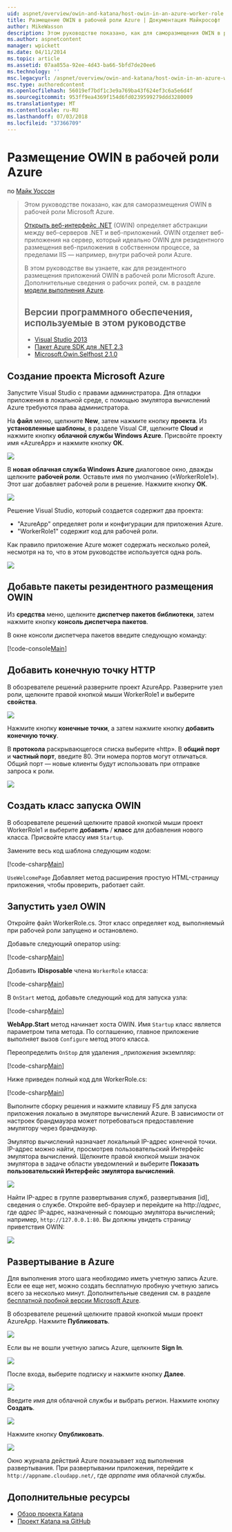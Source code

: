 ```yaml
---
uid: aspnet/overview/owin-and-katana/host-owin-in-an-azure-worker-role
title: Размещение OWIN в рабочей роли Azure | Документация Майкрософт
author: MikeWasson
description: Этом руководстве показано, как для саморазмещения OWIN в рабочей роли Microsoft Azure. Откройте веб-интерфейс для .NET (OWIN) определяет абстракции между .NET веб-сервер...
ms.author: aspnetcontent
manager: wpickett
ms.date: 04/11/2014
ms.topic: article
ms.assetid: 07aa855a-92ee-4d43-ba66-5bfd7de20ee6
ms.technology: ''
msc.legacyurl: /aspnet/overview/owin-and-katana/host-owin-in-an-azure-worker-role
msc.type: authoredcontent
ms.openlocfilehash: 56019ef7bdf1c3e9a769ba43f624ef3c6a5e6d4f
ms.sourcegitcommit: 953ff9ea4369f154d6fd0239599279ddd3280009
ms.translationtype: MT
ms.contentlocale: ru-RU
ms.lasthandoff: 07/03/2018
ms.locfileid: "37366709"
---
```

<a name="host-owin-in-an-azure-worker-role"></a>Размещение OWIN в рабочей роли Azure
====================
по [Майк Уоссон](https://github.com/MikeWasson)

> Этом руководстве показано, как для саморазмещения OWIN в рабочей роли Microsoft Azure.
> 
> [Открыть веб-интерфейс .NET](http://owin.org/) (OWIN) определяет абстракции между веб-серверов .NET и веб-приложений. OWIN отделяет веб-приложения на сервер, который идеально OWIN для резидентного размещения веб-приложения в собственном процессе, за пределами IIS — например, внутри рабочей роли Azure.
> 
> В этом руководстве вы узнаете, как для резидентного размещения приложений OWIN в рабочей роли Microsoft Azure. Дополнительные сведения о рабочих ролей, см. в разделе [модели выполнения Azure](https://azure.microsoft.com/documentation/articles/fundamentals-application-models/#CloudServices).
> 
> ## <a name="software-versions-used-in-the-tutorial"></a>Версии программного обеспечения, используемые в этом руководстве
> 
> 
> - [Visual Studio 2013](https://www.microsoft.com/visualstudio/eng/2013-downloads)
> - [Пакет Azure SDK для .NET 2.3](https://azure.microsoft.com/downloads/)
> - [Microsoft.Owin.Selfhost 2.1.0](http://www.nuget.org/packages/Microsoft.Owin.SelfHost/2.1.0)


## <a name="create-a-microsoft-azure-project"></a>Создание проекта Microsoft Azure

Запустите Visual Studio с правами администратора. Для отладки приложения в локальной среде, с помощью эмулятора вычислений Azure требуются права администратора.

На **файл** меню, щелкните **New**, затем нажмите кнопку **проекта**. Из **установленные шаблоны**, в разделе Visual C#, щелкните **Cloud** и нажмите кнопку **облачной службы Windows Azure**. Присвойте проекту имя «AzureApp» и нажмите кнопку **ОК**.

[![](host-owin-in-an-azure-worker-role/_static/image2.png)](host-owin-in-an-azure-worker-role/_static/image1.png)

В **новая облачная служба Windows Azure** диалоговое окно, дважды щелкните **рабочей роли**. Оставьте имя по умолчанию («WorkerRole1»). Этот шаг добавляет рабочей роли в решение. Нажмите кнопку **ОК**.

[![](host-owin-in-an-azure-worker-role/_static/image4.png)](host-owin-in-an-azure-worker-role/_static/image3.png)

Решение Visual Studio, который создается содержит два проекта:

- &quot;AzureApp&quot; определяет роли и конфигурации для приложения Azure.
- &quot;WorkerRole1&quot; содержит код для рабочей роли.

Как правило приложение Azure может содержать несколько ролей, несмотря на то, что в этом руководстве используется одна роль.

![](host-owin-in-an-azure-worker-role/_static/image5.png)

## <a name="add-the-owin-self-host-packages"></a>Добавьте пакеты резидентного размещения OWIN

Из **средства** меню, щелкните **диспетчер пакетов библиотеки**, затем нажмите кнопку **консоль диспетчера пакетов**.

В окне консоли диспетчера пакетов введите следующую команду:

[!code-console[Main](host-owin-in-an-azure-worker-role/samples/sample1.cmd)]

## <a name="add-an-http-endpoint"></a>Добавить конечную точку HTTP

В обозревателе решений разверните проект AzureApp. Разверните узел роли, щелкните правой кнопкой мыши WorkerRole1 и выберите **свойства**.

![](host-owin-in-an-azure-worker-role/_static/image6.png)

Нажмите кнопку **конечные точки**, а затем нажмите кнопку **добавить конечную точку**.

В **протокола** раскрывающегося списка выберите «http». В **общий порт** и **частный порт**, введите 80. Эти номера портов могут отличаться. Общий порт — новые клиенты будут использовать при отправке запроса к роли.

[![](host-owin-in-an-azure-worker-role/_static/image8.png)](host-owin-in-an-azure-worker-role/_static/image7.png)

## <a name="create-the-owin-startup-class"></a>Создать класс запуска OWIN

В обозревателе решений щелкните правой кнопкой мыши проект WorkerRole1 и выберите **добавить** / **класс** для добавления нового класса. Присвойте классу имя `Startup`.

Замените весь код шаблона следующим кодом:

[!code-csharp[Main](host-owin-in-an-azure-worker-role/samples/sample2.cs)]

`UseWelcomePage` Добавляет метод расширения простую HTML-страницу приложения, чтобы проверить, работает сайт.

## <a name="start-the-owin-host"></a>Запустить узел OWIN

Откройте файл WorkerRole.cs. Этот класс определяет код, выполняемый при рабочей роли запущено и остановлено.

Добавьте следующий оператор using:

[!code-csharp[Main](host-owin-in-an-azure-worker-role/samples/sample3.cs)]

Добавить **IDisposable** члена `WorkerRole` класса:

[!code-csharp[Main](host-owin-in-an-azure-worker-role/samples/sample4.cs)]

В `OnStart` метод, добавьте следующий код для запуска узла:

[!code-csharp[Main](host-owin-in-an-azure-worker-role/samples/sample5.cs?highlight=5)]

**WebApp.Start** метод начинает хоста OWIN. Имя `Startup` класс является параметром типа метода. По соглашению, главное приложение выполняет вызов `Configure` метод этого класса.

Переопределить `OnStop` для удаления  *\_приложения* экземпляр:

[!code-csharp[Main](host-owin-in-an-azure-worker-role/samples/sample6.cs)]

Ниже приведен полный код для WorkerRole.cs:

[!code-csharp[Main](host-owin-in-an-azure-worker-role/samples/sample7.cs)]

Выполните сборку решения и нажмите клавишу F5 для запуска приложения локально в эмуляторе вычислений Azure. В зависимости от настроек брандмауэра может потребоваться предоставление эмулятору через брандмауэр.

Эмулятор вычислений назначает локальный IP-адрес конечной точки. IP-адрес можно найти, просмотрев пользовательский Интерфейс эмулятора вычислений. Щелкните правой кнопкой мыши значок эмулятора в задаче области уведомлений и выберите **Показать пользовательский Интерфейс эмулятора вычислений**.

[![](host-owin-in-an-azure-worker-role/_static/image10.png)](host-owin-in-an-azure-worker-role/_static/image9.png)

Найти IP-адрес в группе развертывания служб, развертывания [id], сведения о службе. Откройте веб-браузер и перейдите на http://<em>адрес</em>, где <em>адрес</em> IP-адрес, назначенный с помощью эмулятора вычислений; например, `http://127.0.0.1:80`. Вы должны увидеть страницу приветствия OWIN:

![](host-owin-in-an-azure-worker-role/_static/image11.png)

## <a name="deploy-to-azure"></a>Развертывание в Azure

Для выполнения этого шага необходимо иметь учетную запись Azure. Если ее еще нет, можно создать бесплатную пробную учетную запись всего за несколько минут. Дополнительные сведения см. в разделе [бесплатной пробной версии Microsoft Azure](https://azure.microsoft.com/pricing/free-trial/?WT.mc_id=A261C142F).

В обозревателе решений щелкните правой кнопкой мыши проект AzureApp. Нажмите **Публиковать**.

![](host-owin-in-an-azure-worker-role/_static/image12.png)

Если вы не вошли учетную запись Azure, щелкните **Sign In**.

[![](host-owin-in-an-azure-worker-role/_static/image14.png)](host-owin-in-an-azure-worker-role/_static/image13.png)

После входа, выберите подписку и нажмите кнопку **Далее**.

[![](host-owin-in-an-azure-worker-role/_static/image16.png)](host-owin-in-an-azure-worker-role/_static/image15.png)

Введите имя для облачной службы и выбрать регион. Нажмите кнопку **Создать**.

![](host-owin-in-an-azure-worker-role/_static/image17.png)

Нажмите кнопку **Опубликовать**.

[![](host-owin-in-an-azure-worker-role/_static/image19.png)](host-owin-in-an-azure-worker-role/_static/image18.png)

Окно журнала действий Azure показывает ход выполнения развертывания. При развертывании приложения, перейдите к `http://appname.cloudapp.net/`, где *appname* имя облачной службы.

## <a name="additional-resources"></a>Дополнительные ресурсы

- [Обзор проекта Katana](an-overview-of-project-katana.md)
- [Проект Katana на GitHub](https://github.com/aspnet/AspNetKatana/)
